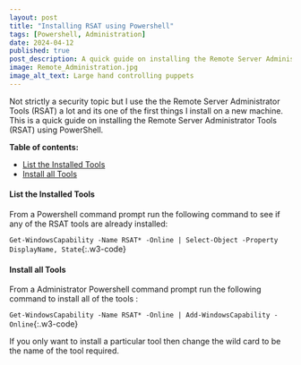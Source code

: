 ```yaml
---
layout: post
title: "Installing RSAT using Powershell"
tags: [Powershell, Administration]
date: 2024-04-12
published: true
post_description: A quick guide on installing the Remote Server Administrator Tools (RSAT) using Powershell.
image: Remote_Administration.jpg
image_alt_text: Large hand controlling puppets
---
```


Not strictly a security topic but I use the the Remote Server Administrator Tools (RSAT) a lot and its one of the first things I install on a new machine.  This is a quick guide on installing the Remote Server Administrator Tools (RSAT) using PowerShell.

**Table of contents:**
- [List the Installed Tools](#item-two)
- [Install all Tools](#item-three)

<a id="item-two"></a>
#### List the Installed Tools
From a Powershell command prompt run the following command to see if any of the RSAT tools are already installed:

`Get-WindowsCapability -Name RSAT* -Online | Select-Object -Property DisplayName, State`{:.w3-code}

<a id="item-three"></a>
#### Install all Tools
From a Administrator Powershell command prompt run the following command to install all of the tools :

`Get-WindowsCapability -Name RSAT* -Online | Add-WindowsCapability -Online`{:.w3-code}

If you only want to install a particular tool then change the wild card to be the name of the tool required.
